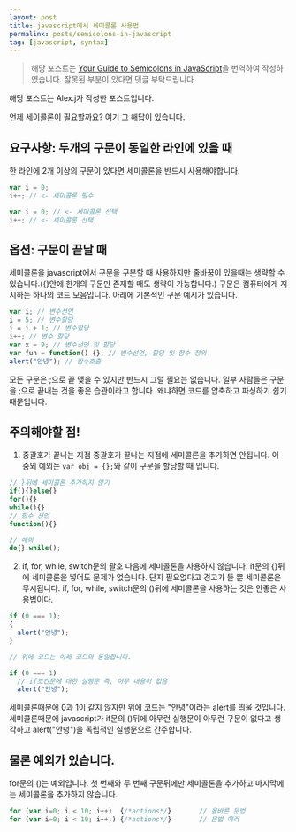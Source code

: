 ```yaml
---
layout: post
title: javascript에서 세미콜론 사용법
permalink: posts/semicolons-in-javascript
tag: [javascript, syntax]
---
```


> 해당 포스트는 [Your Guide to Semicolons in JavaScript](https://news.codecademy.com/your-guide-to-semicolons-in-javascript/)을 번역하여 작성하였습니다. 잘못된 부분이 있다면 댓글 부탁드립니다.

해당 포스트는 Alex.j가 작성한 포스트입니다.

언제 세이콜론이 필요할까요? 여기 그 해답이 있습니다.

## 요구사항: 두개의 구문이 동일한 라인에 있을 때

한 라인에 2개 이상의 구문이 있다면 세미콜론을 반드시 사용해야합니다.

```javascript
var i = 0;
i++; // <- 세미콜론 필수

var i = 0; // <- 세미콜론 선택
i++; // <- 세미콜론 선택
```

## 옵션: 구문이 끝날 때

세미콜론을 javascript에서 구문을 구분할 때 사용하지만 줄바꿈이 있을때는 생략할 수 있습니다.({}안에 한개의 구문만 존재할 때도 생략이 가능합니다.) 구문은 컴퓨터에게 지시하는 하나의 코드 모음입니다. 아래에 기본적인 구문 예시가 있습니다.

```javascript
var i; // 변수선언
i = 5; // 변수할당
i = i + 1; // 변수할당
i++; // 변수 할당
var x = 9; // 변수선언 및 할당
var fun = function() {}; // 변수선언, 할당 및 함수 정의
alert("안녕"); // 함수호출
```

모든 구문은 ;으로 끝 맺을 수 있지만 반드시 그럴 필요는 없습니다. 일부 사람들은 구문을 ;으로 끝내는 것을 좋은 습관이라고 합니다. 왜냐하면 코드를 압축하고 파싱하기 쉽기 때문입니다.

## 주의해야할 점!

1. 중괄호가 끝나는 지점
   중괄호가 끝나는 지점에 세미콜론을 추가하면 안됩니다. 이 중외 예외는 `var obj = {};`와 같이 구문을 할당할 때 입니다.

```javascript
// }뒤에 세미콜론 추가하지 않기
if(){}else{}
for(){}
while(){}
// 함수 선언
function(){}

// 예외
do{} while();
```

2. if, for, while, switch문의 괄호 다음에 세미콜론을 사용하지 않습니다.
   if문의 {}뒤에 세미콜론을 넣어도 문제가 없습니다. 단지 필요없다고 경고가 뜰 뿐 세미콜론은 무시됩니다. if, for, while, switch문의 ()뒤에 세미콜론을 사용하는 것은 안좋은 사용법이다.

```javascript
if (0 === 1);
{
  alert("안녕");
}

// 위에 코드는 아래 코드와 동일합니다.

if (0 === 1)
  // if조건문에 대한 실행문 즉, 아무 내용이 없음
  alert("안녕");
```

세미콜론때문에 0과 1이 같지 않지만 위에 코드는 "안녕"이라는 alert를 띄울 것입니다. 세미콜론때문에 javascript가 if문의 ()뒤에 아무런 실행문이 아무런 구문이 없다고 생각하고 alert("안녕")을 독립적인 실행문으로 간주합니다.

## 물론 예외가 있습니다.

for문의 ()는 예외입니다. 첫 번째와 두 번째 구문뒤에만 세미콜론을 추가하고 마지막에는 세미콜론을 추가하지 않습니다.

```javascript
for (var i=0; i < 10; i++)  {/*actions*/}       // 올바른 문법
for (var i=0; i < 10; i++;) {/*actions*/}       // 문법 에러
```
